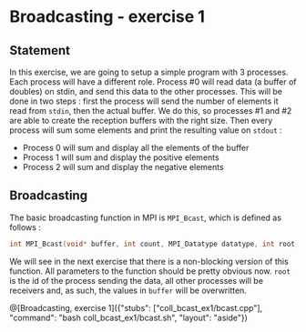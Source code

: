 # Broadcasting - exercise 1

## Statement

In this exercise, we are going to setup a simple program with 3 processes. Each process will have a different role. Process #0 will read data (a buffer of doubles) on stdin, and send this data to the other processes. This will be done in two steps : first the process will send the number of elements it read from `stdin`, then the actual buffer. We do this, so processes #1 and #2 are able to create the reception buffers with the right size. Then every process will sum some elements and print the resulting value on `stdout` :

* Process 0 will sum and display all the elements of the buffer
* Process 1 will sum and display the positive elements
* Process 2 will sum and display the negative elements

## Broadcasting

The basic broadcasting function in MPI is `MPI_Bcast`, which is defined as follows :

```cpp
int MPI_Bcast(void* buffer, int count, MPI_Datatype datatype, int root, MPI_Comm comm);
```

We will see in the next exercise that there is a non-blocking version of this function. All parameters to the function should be pretty obvious now. `root` is the id of the process sending the data, all other processes will be receivers and, as such, the values in `buffer` will be overwritten.

@[Broadcasting, exercise 1]({"stubs": ["coll_bcast_ex1/bcast.cpp"], "command": "bash coll_bcast_ex1/bcast.sh", "layout": "aside"})

